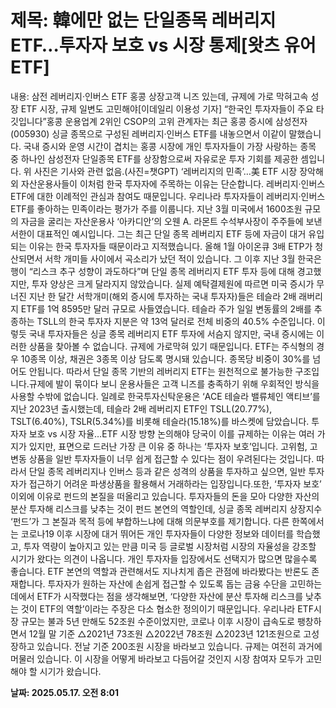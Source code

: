 # **제목: 韓에만 없는 단일종목 레버리지 ETF…투자자 보호 vs 시장 통제[왓츠 유어 ETF]**

  내용: 삼전 레버리지·인버스 ETF 홍콩 상장고객 니즈 있는데, 규제에 가로 막혀고속 성장 ETF 시장, 규제 일변도 고민해야[이데일리 이용성 기자] “한국인 투자자들이 주요 타깃입니다”홍콩 운용업계 2위인 CSOP의 고위 관계자는 최근 홍콩 증시에 삼성전자(005930) 싱글 종목으로 구성된 레버리지·인버스 ETF를 내놓으면서 이같이 말했습니다. 국내 증시와 운영 시간이 겹치는 홍콩 시장에 개인 투자자들이 가장 사랑하는 종목 중 하나인 삼성전자 단일종목 ETF를 상장함으로써 자유로운 투자 기회를 제공한 셈입니다. 위 사진은 기사와 관련 없음.(사진=챗GPT) ‘레버리지의 민족’…美 ETF 시장 장악해외 자산운용사들이 이처럼 한국 투자자에 주목하는 이유는 단순합니다. 레버리지·인버스 ETF에 대한 이례적인 관심과 참여도 때문입니다. 우리나라 투자자들이 레버리지·인버스 ETF를 좋아하는 민족이라는 평가가 주를 이룹니다. 지난 3월 미국에서 1600조원 규모의 자금을 굴리는 자산운용사 ‘아카디안’의 오웬 A. 라몬트 수석부사장이 주주들에 보낸 서한이 대표적인 예시입니다. 그는 최근 단일 종목 레버리지 ETF 등에 자금이 대거 유입되는 이유는 한국 투자자들 때문이라고 지적했습니다. 올해 1월 아이온큐 3배 ETP가 청산되면서 서학 개미들 사이에서 곡소리가 났던 적이 있습니다. 그 이후 지난 3월 한국은행이 “리스크 추구 성향이 과도하다”며 단일 종목 레버리지 ETF 투자 등에 대해 경고했지만, 투자 양상은 크게 달라지지 않았습니다. 실제 예탁결제원에 따르면 미국 증시가 무너진 지난 한 달간 서학개미(해외 증시에 투자하는 국내 투자자)들은 테슬라 2배 래버리지 ETF를 1억 8595만 달러 규모로 사들였습니다. 테슬라 주가 일일 변동률의 2배를 추종하는 TSLL의 한국 투자자 지분은 약 13억 달러로 전체 비중의 40.5% 수준입니다. 이렇듯 국내 투자자들은 싱글 종목 레버리지 ETF 투자에 서슴지 않지만, 국내 증시에는 이러한 상품을 찾아볼 수 없습니다. 규제에 가로막혀 있기 때문입니다. ETF는 주식형의 경우 10종목 이상, 채권은 3종목 이상 담도록 명시돼 있습니다. 종목당 비중이 30%를 넘어도 안됩니다. 따라서 단일 종목 기반의 레버리지 ETF는 원천적으로 불가능한 구조입니다.규제에 발이 묶이다 보니 운용사들은 고객 니즈를 충족하기 위해 우회적인 방식을 사용할 수밖에 없습니다. 일례로 한국투자신탁운용은 ‘ACE 테슬라 밸류체인 액티브’를 지난 2023년 출시했는데, 테슬라 2배 레버리지 ETF인 TSLL(20.77%), TSLT(6.40%), TSLR(5.34%)를 비롯해 테슬라(15.18%)를 바스켓에 담았습니다.  투자자 보호 vs 시장 자율…ETF 시장 방향 논의해야 당국이 이를 규제하는 이유는 여러 가지가 있지만, 표면으로 드러난 가장 큰 이유 중 하나는 ‘투자자 보호’입니다. 고위험, 고변동 상품을 일반 투자자들이 너무 쉽게 접근할 수 있다는 점이 우려된다는 것입니다. 따라서 단일 종목 레버리지나 인버스 등과 같은 성격의 상품을 투자하고 싶으면, 일반 투자자가 접근하기 어려운 파생상품을 활용해서 거래하라는 입장입니다.또한, ‘투자자 보호’ 이외에 이유로 펀드의 본질을 떠올리고 있습니다. 투자자들의 돈을 모아 다양한 자산의 분산 투자해 리스크를 낮추는 것이 펀드 본연의 역할인데, 싱글 종목 레버리지 상장지수 ‘펀드’가 그 본질과 목적 등에 부합하느냐에 대해 의문부호를 제기합니다. 다른 한쪽에서는 코로나19 이후 시장에 대거 뛰어든 개인 투자자들이 다양한 정보와 데이터를 학습했고, 투자 역량이 높아지고 있는 만큼 미국 등 글로벌 시장처럼 시장의 자율성을 강조할 시기가 왔다는 의견이 나옵니다. 개인 투자자들 입장에서도 선택지가 많으면 많을수록 좋습니다. ETF 본연의 역할과 관련해서도 지나치게 좁은 관점에 바라봤다는 반론도 존재합니다. 투자자가 원하는 자산에 손쉽게 접근할 수 있도록 돕는 금융 수단을 고민하는데에서 ETF가 시작했다는 점을 생각해보면, ‘다양한 자산에 분산 투자해 리스크를 낮추는 것이 ETF의 역할’이라는 주장은 다소 협소한 정의이기 때문입니다. 우리나라 ETF시장 규모는 불과 5년 만해도 52조원 수준이었지만, 코로나 이후 시장이 급속도로 팽창하면서 12월 말 기준 △2021년 73조원 △2022년 78조원 △2023년 121조원으로 고성장하고 있습니다. 전날 기준 200조원 시장을 바라보고 있습니다. 규제는 여전히 과거에 머물러 있습니다. 이 시장을 어떻게 바라보고 다듬어갈 것인지 시장 참여자 모두가 고민해야 할 시기가 왔습니다.

  **날짜: 2025.05.17. 오전 8:01**